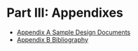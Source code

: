 # Part III: Appendixes

* [Appendix A Sample Design Documents](/appendix-a/readme.md)
* [Appendix B Bibliography](/appendix-b/readme.md)